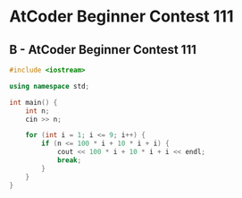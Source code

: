 # AtCoder Beginner Contest 111
## B - AtCoder Beginner Contest 111
```cpp
#include <iostream>

using namespace std;

int main() {
    int n;
    cin >> n;

    for (int i = 1; i <= 9; i++) {
        if (n <= 100 * i + 10 * i + i) {
            cout << 100 * i + 10 * i + i << endl;
            break;
        }
    }
}
```
